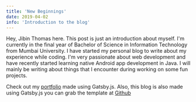 ```yaml
---
title: 'New Beginnings'
date: 2019-04-02
info: 'Introduction to the blog'
---
```


Hey, Jibin Thomas here. This post is just an introduction about myself.
I'm currently in the final year of Bachelor of Science in Information Technology from Mumbai University. I have started my personal blog to write about my experience while coding. I'm very passionate about web development and have recently started learning native Android app development in Java. I will mainly be writing about things that I encounter during working on some fun projects.

Check out my [portfolio](https://jibin.tech/) made using Gatsby.js. Also, this blog is also made using Gatsby.js you can grab the template at [Github](https://github.com/jibin2706/gatsby-blog-template)
